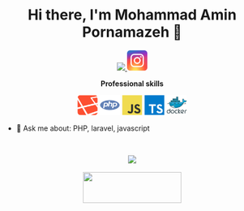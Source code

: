 <h1 align="center">Hi there, I'm Mohammad Amin Pornamazeh 👋</h1>

<p align="center">
 <a href="www.linkedin.com/in/mohammadapr" target="_blank">
  <img src="https://img.icons8.com/fluent/48/000000/linkedin.png" />
 </a>
 <a href="https://www.instagram.com/mohammada.pr/" target="_blank">
  <img src="https://raw.githubusercontent.com/edent/SuperTinyIcons/master/images/svg/instagram.svg"  alt="instagram" width="40" height="40"/>
 </a>

</p>

<p align="center"> 
 <strong>
  Professional skills
  </strong>
</p>

<p align="center"> 
  <img src="https://raw.githubusercontent.com/devicons/devicon/master/icons/laravel/laravel-plain.svg" alt="laravel" width="40" height="40" />
  <img src="https://raw.githubusercontent.com/devicons/devicon/master/icons/php/php-plain.svg" alt="dotnet" width="40" height="40" />
  <img src="https://raw.githubusercontent.com/devicons/devicon/master/icons/javascript/javascript-original.svg" alt="javascript" width="40" height="40" />
  <img src="https://raw.githubusercontent.com/devicons/devicon/master/icons/typescript/typescript-original.svg" alt="typescript" width="40" height="40" />
  <img src="https://raw.githubusercontent.com/devicons/devicon/master/icons/docker/docker-original-wordmark.svg" alt="docker" width="40" height="40" />
</p>

- 💬 Ask me about: PHP, laravel, javascript

</br>

<p align="center">
 <a href="#" alt="Mohammadad Amin Pornamazeh's github stats">
  <img src="https://github-readme-stats.vercel.app/api?username=mohammadapr&theme=tokyonight&show_icons=true" />
 </a>
</p>

<p align="center">
 <a href="https://www.buymeacoffee.com/mohamadapr" target="_blank">
  <img src="https://cdn.buymeacoffee.com/buttons/v2/default-orange.png" height="61" width="194" />
 </a>
</p>
